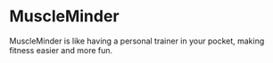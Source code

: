 # MuscleMinder
MuscleMinder is like having a personal trainer in your pocket, making fitness easier and more fun.
